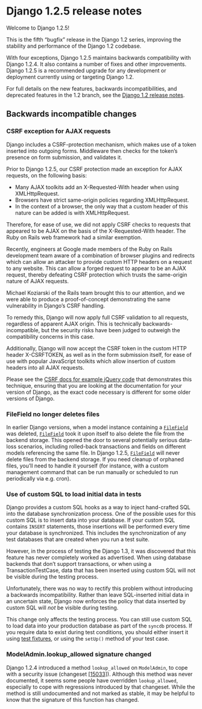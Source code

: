 # Django 1.2.5 release notes

Welcome to Django 1.2.5!

This is the fifth “bugfix” release in the Django 1.2 series,
improving the stability and performance of the Django 1.2 codebase.

With four exceptions, Django 1.2.5 maintains backwards compatibility
with Django 1.2.4. It also contains a number of fixes and other
improvements. Django 1.2.5 is a recommended upgrade for any
development or deployment currently using or targeting Django 1.2.

For full details on the new features, backwards incompatibilities, and
deprecated features in the 1.2 branch, see the [Django 1.2 release notes](1.2.md).

## Backwards incompatible changes

### CSRF exception for AJAX requests

Django includes a CSRF-protection mechanism, which makes use of a
token inserted into outgoing forms. Middleware then checks for the
token’s presence on form submission, and validates it.

Prior to Django 1.2.5, our CSRF protection made an exception for AJAX
requests, on the following basis:

* Many AJAX toolkits add an X-Requested-With header when using
  XMLHttpRequest.
* Browsers have strict same-origin policies regarding
  XMLHttpRequest.
* In the context of a browser, the only way that a custom header
  of this nature can be added is with XMLHttpRequest.

Therefore, for ease of use, we did not apply CSRF checks to requests
that appeared to be AJAX on the basis of the X-Requested-With header.
The Ruby on Rails web framework had a similar exemption.

Recently, engineers at Google made members of the Ruby on Rails
development team aware of a combination of browser plugins and
redirects which can allow an attacker to provide custom HTTP headers
on a request to any website. This can allow a forged request to appear
to be an AJAX request, thereby defeating CSRF protection which trusts
the same-origin nature of AJAX requests.

Michael Koziarski of the Rails team brought this to our attention, and
we were able to produce a proof-of-concept demonstrating the same
vulnerability in Django’s CSRF handling.

To remedy this, Django will now apply full CSRF validation to all
requests, regardless of apparent AJAX origin. This is technically
backwards-incompatible, but the security risks have been judged to
outweigh the compatibility concerns in this case.

Additionally, Django will now accept the CSRF token in the custom HTTP
header X-CSRFTOKEN, as well as in the form submission itself, for ease
of use with popular JavaScript toolkits which allow insertion of
custom headers into all AJAX requests.

Please see the [CSRF docs for example jQuery code](../howto/csrf.md#csrf-ajax)
that demonstrates this technique, ensuring that you are looking at the
documentation for your version of Django, as the exact code necessary
is different for some older versions of Django.

### FileField no longer deletes files

In earlier Django versions, when a model instance containing a
[`FileField`](../ref/models/fields.md#django.db.models.FileField) was deleted,
[`FileField`](../ref/models/fields.md#django.db.models.FileField) took it upon itself to also delete the
file from the backend storage. This opened the door to several potentially
serious data-loss scenarios, including rolled-back transactions and fields on
different models referencing the same file. In Django 1.2.5,
[`FileField`](../ref/models/fields.md#django.db.models.FileField) will never delete files from the backend
storage. If you need cleanup of orphaned files, you’ll need to handle it
yourself (for instance, with a custom management command that can be run
manually or scheduled to run periodically via e.g. cron).

### Use of custom SQL to load initial data in tests

Django provides a custom SQL hooks as a way to inject hand-crafted SQL
into the database synchronization process. One of the possible uses
for this custom SQL is to insert data into your database. If your
custom SQL contains `INSERT` statements, those insertions will be
performed every time your database is synchronized. This includes the
synchronization of any test databases that are created when you run a
test suite.

However, in the process of testing the Django 1.3, it was discovered
that this feature has never completely worked as advertised. When
using database backends that don’t support transactions, or when using
a TransactionTestCase, data that has been inserted using custom SQL
will not be visible during the testing process.

Unfortunately, there was no way to rectify this problem without
introducing a backwards incompatibility. Rather than leave
SQL-inserted initial data in an uncertain state, Django now enforces
the policy that data inserted by custom SQL will *not* be visible
during testing.

This change only affects the testing process. You can still use custom
SQL to load data into your production database as part of the `syncdb`
process. If you require data to exist during test conditions, you
should either insert it using [test fixtures](../topics/testing/tools.md#topics-testing-fixtures), or using the `setUp()` method of your
test case.

### ModelAdmin.lookup_allowed signature changed

Django 1.2.4 introduced a method `lookup_allowed` on `ModelAdmin`, to cope
with a security issue (changeset [[15033]](https://github.com/django/django/commit/85207a245bf09fdebe486b4c7bbcb65300f2a693)). Although this method was never
documented, it seems some people have overridden `lookup_allowed`, especially
to cope with regressions introduced by that changeset. While the method is
still undocumented and not marked as stable, it may be helpful to know that the
signature of this function has changed.
